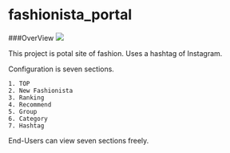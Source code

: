 # fashionista_portal

###OverView
![](https://github.com/HUNTERS1984/fashionista_portal/wiki/images/ui_pc_top_02.png)

This project is potal site of fashion.
Uses a hashtag of Instagram.

Configuration is seven sections.
```
1. TOP
2. New Fashionista
3. Ranking
4. Recommend
5. Group
6. Category
7. Hashtag
```
End-Users can view seven sections freely.





